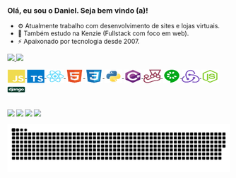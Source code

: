 ### Olá, eu sou o Daniel. Seja bem vindo (a)!

- ⚙️ Atualmente trabalho com desenvolvimento de sites e lojas virtuais.
- 📜 Também estudo na Kenzie (Fullstack com foco em web).
- ⚡ Apaixonado por tecnologia desde 2007.

<div>
<a href="https://github.com/danielmtns">
<img height="160em" src="https://github-readme-stats.vercel.app/api?username=danielmtns&show_icons=true&theme=tokyonight&custom_title=My%20Github%20Stats"/>
<img height="160em" src="https://github-readme-stats.vercel.app/api/top-langs/?username=danielmtns&layout=compact&theme=tokyonight"/>
</div>
  
<div style="display: inline_block"><br>
  <img align="center" alt="Daniel-Js" height="30" width="40" src="https://raw.githubusercontent.com/devicons/devicon/master/icons/javascript/javascript-plain.svg">
  <img align="center" alt="Daniel-Ts" height="30" width="40" src="https://raw.githubusercontent.com/devicons/devicon/master/icons/typescript/typescript-plain.svg">
  <img align="center" alt="Daniel-React" height="30" width="40" src="https://raw.githubusercontent.com/devicons/devicon/master/icons/react/react-original.svg">
  <img align="center" alt="Daniel-HTML" height="30" width="40" src="https://raw.githubusercontent.com/devicons/devicon/master/icons/html5/html5-original.svg">
  <img align="center" alt="Daniel-CSS" height="30" width="40" src="https://raw.githubusercontent.com/devicons/devicon/master/icons/css3/css3-original.svg">
  <img align="center" alt="Daniel-Python" height="30" width="40" src="https://raw.githubusercontent.com/devicons/devicon/master/icons/python/python-original.svg">
  <img align="center" alt="Daniel-Csharp" height="30" width="40" src="https://raw.githubusercontent.com/devicons/devicon/master/icons/csharp/csharp-original.svg">
  <img align="center" alt="Daniel-Jest" height="30" width="40" src="https://raw.githubusercontent.com/devicons/devicon/master/icons/jest/jest-plain.svg">
  <img align="center" alt="Daniel-Cucumber" height="30" width="40" src="https://raw.githubusercontent.com/devicons/devicon/master/icons/cucumber/cucumber-plain.svg">
  <img align="center" alt="Daniel-Redux" height="30" width="40" src="https://raw.githubusercontent.com/devicons/devicon/master/icons/redux/redux-original.svg">
  <img align="center" alt="Daniel-NodeJS" height="30" width="40" src="https://raw.githubusercontent.com/devicons/devicon/master/icons/nodejs/nodejs-original.svg">
  <img align="center" alt="Daniel-NodeJS" height="30" width="40" src="https://raw.githubusercontent.com/devicons/devicon/master/icons/django/django-original.svg">
</div>
  
  ##
 
<div> 
 	<a href="https://www.twitch.tv/hotasked" target="_blank"><img src="https://img.shields.io/badge/Twitch-9146FF?style=for-the-badge&logo=twitch&logoColor=white" target="_blank"></a>
 <a href="#" target="_blank"><img src="https://img.shields.io/badge/Discord-7289DA?style=for-the-badge&logo=discord&logoColor=white" target="_blank"></a> 
  <a href = "mailto:daniel@suamarca.digital"><img src="https://img.shields.io/badge/-Gmail-%23333?style=for-the-badge&logo=gmail&logoColor=white" target="_blank"></a>
  <a href="https://www.linkedin.com/in/danielmtns" target="_blank"><img src="https://img.shields.io/badge/-LinkedIn-%230077B5?style=for-the-badge&logo=linkedin&logoColor=white" target="_blank"></a> 
 
 ![Snake animation](https://github.com/danielmtns/danielmtns/blob/output/github-contribution-grid-snake.svg)
 
</div>

